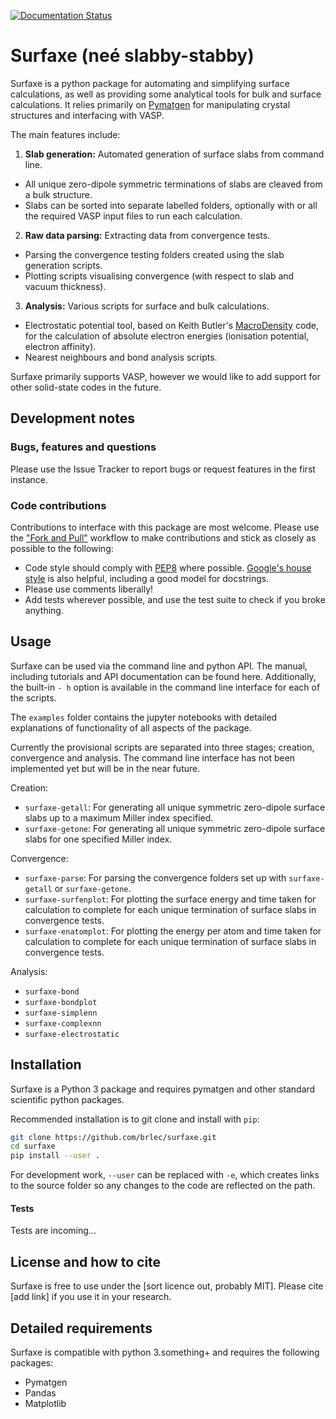 [![Documentation Status](https://readthedocs.org/projects/surfaxe/badge/?version=latest)](https://surfaxe.readthedocs.io/en/latest/?badge=latest)

# Surfaxe (neé slabby-stabby)

Surfaxe is a python package for automating and simplifying surface calculations, as well as providing some analytical tools for bulk and surface calculations. It relies primarily on [Pymatgen](pymatgen.org) for manipulating crystal structures and interfacing with VASP.

The main features include:

1. **Slab generation:** Automated generation of surface slabs from command line.
  * All unique zero-dipole symmetric terminations of slabs are cleaved from a bulk structure.
  * Slabs can be sorted into separate labelled folders, optionally with or all the required VASP input files to run each calculation.

2. **Raw data parsing:** Extracting data from convergence tests.
  * Parsing the convergence testing folders created using the slab generation scripts.
  * Plotting scripts visualising convergence (with respect to slab and vacuum thickness). 

3. **Analysis:** Various scripts for surface and bulk calculations.
  * Electrostatic potential tool, based on Keith Butler's [MacroDensity](https://github.com/WMD-group/MacroDensity) code, for the calculation of absolute electron energies (ionisation potential, electron affinity).
  * Nearest neighbours and bond analysis scripts.

Surfaxe primarily supports VASP, however we would like to add support for other solid-state codes in the future.

Development notes
-----------------

### Bugs, features and questions
Please use the Issue Tracker to report bugs or request features in the first instance.

### Code contributions
Contributions to interface with this package are most welcome. Please use the ["Fork and Pull"](https://guides.github.com/activities/forking/) workflow to make contributions and stick as closely as possible to the following:

- Code style should comply with [PEP8](http://www.python.org/dev/peps/pep-0008) where possible. [Google's house style](https://google.github.io/styleguide/pyguide.html)
is also helpful, including a good model for docstrings.
- Please use comments liberally!
- Add tests wherever possible, and use the test suite to check if you broke anything.


## Usage
Surfaxe can be used via the command line and python API. The manual, including tutorials and API documentation can be found here. Additionally, the built-in `- h` option is available in the command line interface for each of the scripts.

The `examples` folder contains the jupyter notebooks with detailed explanations 
of functionality of all aspects of the package. 

Currently the provisional scripts are separated into three stages; creation, convergence and analysis. The command line interface has not been implemented 
yet but will be in the near future. 

Creation:
* `surfaxe-getall`: For generating all unique symmetric zero-dipole surface slabs up to a maximum Miller index specified.
* `surfaxe-getone`: For generating all unique symmetric zero-dipole surface slabs for one specified Miller index.

Convergence:
* `surfaxe-parse`: For parsing the convergence folders set up with `surfaxe-getall` or `surfaxe-getone`.
* `surfaxe-surfenplot`: For plotting the surface energy and time taken for calculation to complete for each unique termination of surface slabs in convergence tests.
* `surfaxe-enatomplot`: For plotting the energy per atom and time taken for calculation to complete for each unique termination of surface slabs in convergence tests.

Analysis:
* `surfaxe-bond`
* `surfaxe-bondplot`
* `surfaxe-simplenn`
* `surfaxe-complexnn`
* `surfaxe-electrostatic`

## Installation
Surfaxe is a Python 3 package and requires pymatgen and other standard scientific python packages.

Recommended installation is to git clone and install with `pip`:

```sh
git clone https://github.com/brlec/surfaxe.git
cd surfaxe
pip install --user .
```

 For development work, `--user` can be replaced with `-e`, which creates links to the source folder so any changes to the code are reflected on the path.


#### Tests
Tests are incoming...

## License and how to cite

Surfaxe is free to use under the [sort licence out, probably MIT]. Please cite [add link] if you use it in your research.

## Detailed requirements 
Surfaxe is compatible with python 3.something+ and requires the following packages:

* Pymatgen
* Pandas
* Matplotlib
